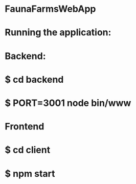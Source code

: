 # FaunaFarmsWebApp

# Running the application:

# Backend:
# $ cd backend
# $ PORT=3001 node bin/www

# Frontend
# $ cd client
# $ npm start 
